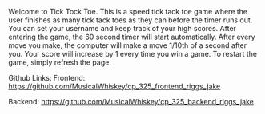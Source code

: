 Welcome to Tick Tock Toe. This is a speed tick tack toe game where the user finishes as many tick tack toes as they can before the timer runs out. You can set your username and keep track of your high scores. After entering the game, the 60 second timer will start automatically. After every move you make, the computer will make a move 1/10th of a second after you. Your score will increase by 1 every time you win a game. To restart the game, simply refresh the page. 

Github Links:
Frontend:
https://github.com/MusicalWhiskey/cp_325_frontend_riggs_jake

Backend:
https://github.com/MusicalWhiskey/cp_325_backend_riggs_jake